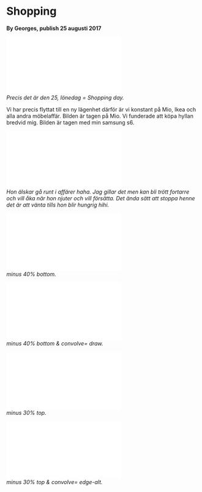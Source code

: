 Shopping
===============================

<b>By Georges, publish 25 augusti 2017</b>

![Svamp jakt bild 1](cimage/imgd.php?src=blogg/shopping1.jpg&w=500&h=500)<br>
<i>Precis det är den 25, lönedag = Shopping day.</i>

<p>Vi har precis flyttat till en ny lägenhet därför är vi  konstant på Mio, Ikea och alla andra möbelaffär. Bilden är tagen på Mio. Vi funderade att köpa hyllan bredvid mig. Bilden är tagen med min samsung s6.</p>

![Svamp jakt bild 1](cimage/imgd.php?src=blogg/shopping2.jpg&h=500)<br>
<i>Hon älskar gå runt i affärer haha. Jag gillar det men kan bli trött fortarre och vill åka när hon
njuter och vill försätta. Det ända sätt att stoppa henne det är att vänta tills hon blir hungrig hihi.</i>

![Svamp jakt bild 1](cimage/imgd.php?src=blogg/shopping2.jpg&h=500&crop-to-fit&area=0,0,40,0)<br>
<i>minus 40% bottom.</i>

![Svamp jakt bild 1](cimage/imgd.php?src=blogg/shopping2.jpg&h=500&crop-to-fit&area=0,0,40,0&convolve=draw)<br>
<i>minus 40% bottom & convolve= draw.</i>

![Svamp jakt bild 1](cimage/imgd.php?src=blogg/shopping1.jpg&h=500&crop-to-fit&area=30,0,0,0)<br>
<i>minus 30% top.</i>

![Svamp jakt bild 1](cimage/imgd.php?src=blogg/shopping1.jpg&h=500&crop-to-fit&area=30,0,0,0&convolve=edge-alt)<br>
<i>minus 30% top & convolve= edge-alt.</i>
